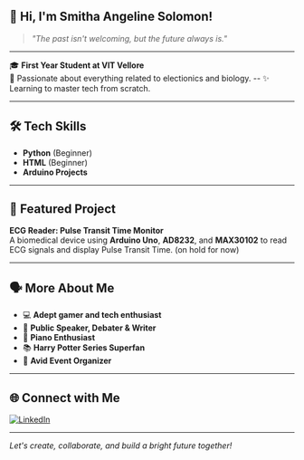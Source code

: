 
## 👋 Hi, I'm Smitha Angeline Solomon!

> *"The past isn't welcoming, but the future always is."*

---

🎓 **First Year Student at VIT Vellore**  
🌟 Passionate about everything related to electionics and biology. --
✨ Learning to master tech from scratch.

---

## 🛠️ Tech Skills

- **Python** (Beginner)
- **HTML** (Beginner)
- **Arduino Projects**

---

## 🔬 Featured Project

**ECG Reader: Pulse Transit Time Monitor**  
A biomedical device using **Arduino Uno**, **AD8232**, and **MAX30102** to read ECG signals and display Pulse Transit Time. (on hold for now)

---

## 🗣️ More About Me

- 💻 **Adept gamer and tech enthusiast**
- 🎤 **Public Speaker, Debater & Writer**
- 🎹 **Piano Enthusiast**
- 📚 **Harry Potter Series Superfan**
- 🎉 **Avid Event Organizer**

---

## 🌐 Connect with Me

[![LinkedIn](https://img.shields.io/badge/-Smitha%20Angeline%20Solomon-blue?style=flat-square&logo=Linkedin&logoColor=white&link=https://www.linkedin.com/in/smithaangelinesolomon/)](https://www.linkedin.com/in/smithaangelinesolomon/)

---

*Let's create, collaborate, and build a bright future together!*

